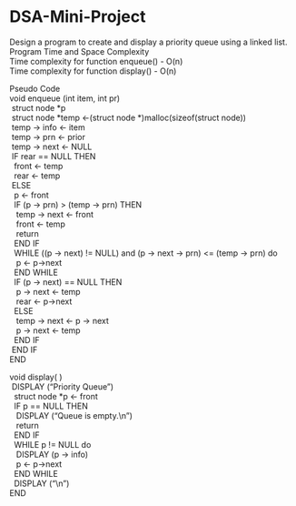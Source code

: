 # DSA-Mini-Project
Design a program to create and display a priority queue using a linked list.
<br>
Program Time and Space Complexity<br>
Time complexity for function enqueue() - O(n)<br>
Time complexity for function display() - O(n)<br>

Pseudo Code <br>
void enqueue (int item, int pr)<br>
	&nbsp;struct node *p<br>
	&nbsp;struct node *temp <-(struct node *)malloc(sizeof(struct node))<br>
	&nbsp;temp -> info <- item<br>
	&nbsp;temp -> prn  <- prior<br>
	&nbsp;temp -> next  <- NULL<br>
	&nbsp;IF rear == NULL  THEN<br>
		&nbsp;&nbsp;front <- temp<br>
		&nbsp;&nbsp;rear <- temp <br>
	&nbsp;ELSE<br>
		&nbsp;&nbsp;p <- front<br>
		&nbsp;&nbsp;IF (p -> prn) > (temp -> prn)  THEN<br>
			&nbsp;&nbsp;&nbsp;temp -> next  <-  front<br>
			&nbsp;&nbsp;&nbsp;front <- temp<br>
			&nbsp;&nbsp;&nbsp;return<br>
		&nbsp;&nbsp;END IF<br>
		&nbsp;&nbsp;WHILE ((p -> next) !=  NULL) and (p -> next -> prn) <= (temp -> prn)  do<br>
			&nbsp;&nbsp;&nbsp;p <- p->next<br>
		&nbsp;&nbsp;END WHILE<br>
		&nbsp;&nbsp;IF (p -> next) == NULL  THEN<br>
			&nbsp;&nbsp;&nbsp;p -> next  <- temp<br>
			&nbsp;&nbsp;&nbsp;rear <- p->next<br>
		&nbsp;&nbsp;ELSE<br>
			&nbsp;&nbsp;&nbsp;temp -> next <- p -> next<br>
			&nbsp;&nbsp;&nbsp;p -> next <- temp<br>
&nbsp;&nbsp;END IF<br>
&nbsp;END IF<br>
END<br>

void display( )<br>
&nbsp;DISPLAY (“Priority Queue”)<br>
	&nbsp;&nbsp;struct node *p <- front<br>
	&nbsp;&nbsp;IF p == NULL  THEN<br>
		&nbsp;&nbsp;&nbsp;DISPLAY (“Queue is empty.\n”)<br>
		&nbsp;&nbsp;&nbsp;return<br>
	&nbsp;&nbsp;END IF<br>
	&nbsp;&nbsp;WHILE p != NULL  do<br>
		&nbsp;&nbsp;&nbsp;DISPLAY (p -> info)<br>
		&nbsp;&nbsp;&nbsp;p  <- p->next<br>
	&nbsp;&nbsp;END WHILE<br>
	&nbsp;&nbsp;DISPLAY (“\n”)<br>
END

